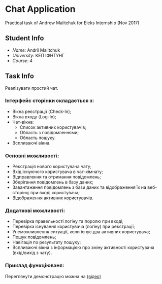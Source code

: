 # Chat Application
Practical task of Andrew Malitchuk for Eleks Internship (Nov 2017)
## Student Info
* *Name:* Andrii Malitchuk
* *University:* КЕП ІФНТУНГ
* *Course:* 4
## Task Info
Реалізувати простий чат.

### Інтерфейс сторінки складається з:
* Вікна реєстрації (Check-In);
* Вікна входу (Log-In);
* Чат-вікна:
    * Список активних користувачів;
    * Область з повідомленнями;
    * Область пошуку.
* Вспливаючі вікна.


### Основні можливості:
* Реєстрація нового користувача чату;
* Вхід існуючого користувача в чат-кімнату;
* Відправлення та отримання повідомлень;
* Зберігання повідомлень в базу даних;
* Завантаження повідомлень з бази даних та відображення їх на веб-сторінці при вході користувача;
* Відображення активних користувачів.

### Додаткові можливості:
* Перевірка правельності логіну та поролю при вході;
* Перевірка існування користувача (логіну) при реєстрації;
* Унеможливлення ситуації, коли існує два активних користувача;
* Пошук повідомлень;
* Навігація по результату пошуку;
* Вспливаючі вікна з інформацією про зміну активності користувача (вхід/вихід з чату).

### Приклад функціюваня:
Переглянути демонстрацію можна на [(відео)](https://github.com/AndrewMalitchuk/Eleks.Internship.AndrewMalitchuk/blob/master/Readme/Простий%20чат%20додаток.mp4 "Демонстрація")
